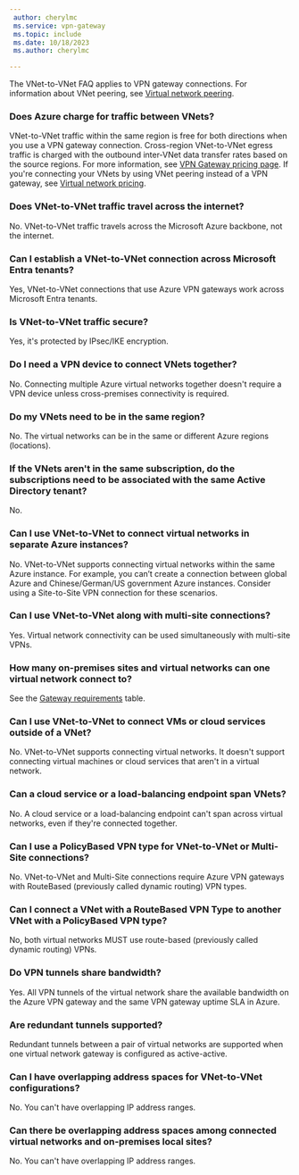 ```yaml
---
 author: cherylmc
 ms.service: vpn-gateway
 ms.topic: include
 ms.date: 10/18/2023
 ms.author: cherylmc

---
```

The VNet-to-VNet FAQ applies to VPN gateway connections. For information about VNet peering, see [Virtual network peering](../articles/virtual-network/virtual-network-peering-overview.md).

### Does Azure charge for traffic between VNets?

VNet-to-VNet traffic within the same region is free for both directions when you use a VPN gateway connection. Cross-region VNet-to-VNet egress traffic is charged with the outbound inter-VNet data transfer rates based on the source regions. For more information, see [VPN Gateway pricing page](https://azure.microsoft.com/pricing/details/vpn-gateway/). If you're connecting your VNets by using VNet peering instead of a VPN gateway, see [Virtual network pricing](https://azure.microsoft.com/pricing/details/virtual-network/).

### Does VNet-to-VNet traffic travel across the internet?

No. VNet-to-VNet traffic travels across the Microsoft Azure backbone, not the internet.

<a name='can-i-establish-a-vnet-to-vnet-connection-across-azure-active-directory-tenants'></a>

### Can I establish a VNet-to-VNet connection across Microsoft Entra tenants?

Yes, VNet-to-VNet connections that use Azure VPN gateways work across Microsoft Entra tenants.

### Is VNet-to-VNet traffic secure?

Yes, it's protected by IPsec/IKE encryption.

### Do I need a VPN device to connect VNets together?

No. Connecting multiple Azure virtual networks together doesn't require a VPN device unless cross-premises connectivity is required.

### Do my VNets need to be in the same region?

No. The virtual networks can be in the same or different Azure regions (locations).

### If the VNets aren't in the same subscription, do the subscriptions need to be associated with the same Active Directory tenant?

No.

### Can I use VNet-to-VNet to connect virtual networks in separate Azure instances?

No. VNet-to-VNet supports connecting virtual networks within the same Azure instance. For example, you can’t create  a connection between global Azure and Chinese/German/US government Azure instances. Consider using a Site-to-Site VPN connection for these scenarios.

### Can I use VNet-to-VNet along with multi-site connections?

Yes. Virtual network connectivity can be used simultaneously with multi-site VPNs.

### How many on-premises sites and virtual networks can one virtual network connect to?

See the [Gateway requirements](../articles/vpn-gateway/about-gateway-skus.md#benchmark) table.

### Can I use VNet-to-VNet to connect VMs or cloud services outside of a VNet?

No. VNet-to-VNet supports connecting virtual networks. It doesn't support connecting virtual machines or cloud services that aren't in a virtual network.

### Can a cloud service or a load-balancing endpoint span VNets?

No. A cloud service or a load-balancing endpoint can't span across virtual networks, even if they're connected together.

### Can I use a PolicyBased VPN type for VNet-to-VNet or Multi-Site connections?

No. VNet-to-VNet and Multi-Site connections require Azure VPN gateways with RouteBased (previously called dynamic routing) VPN types.

### Can I connect a VNet with a RouteBased VPN Type to another VNet with a PolicyBased VPN type?

No, both virtual networks MUST use route-based (previously called dynamic routing) VPNs.

### Do VPN tunnels share bandwidth?

Yes. All VPN tunnels of the virtual network share the available bandwidth on the Azure VPN gateway and the same VPN gateway uptime SLA in Azure.

### Are redundant tunnels supported?

Redundant tunnels between a pair of virtual networks are supported when one virtual network gateway is configured as active-active.

### Can I have overlapping address spaces for VNet-to-VNet configurations?

No. You can't have overlapping IP address ranges.

### Can there be overlapping address spaces among connected virtual networks and on-premises local sites?

No. You can't have overlapping IP address ranges.
